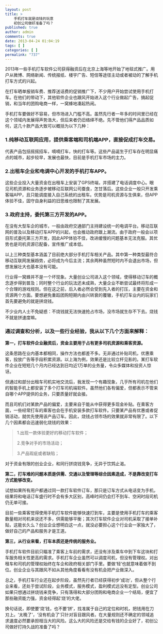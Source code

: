 ```yaml
---
layout: post
title: >
    手机打车就是烧钱的玩意
    初创公司做好准备了吗？
published: true
author: admin
comments: true
date: 2013-04-24 01:04:19
tags: [ ]
categories: [ ]
permalink: "737"
---
```

2013年一些手机打车软件公司获得融资后在北京上海等地开始了地毯式推广。用户从微博、网络新闻、传统报纸、楼宇广告、短信等途径主动或者被动的了解手机打车方式的兴起。

在打车晒单报销车费、推荐送话费的促销推广下，不少用户开始尝试使用手机打车。在他们的带动下，其他软件企业也跟风开始进入这个行业做起广告，搞起促销，和当年的团购电商一样，一窝蜂地凑起热闹。

手机打车要做好不容易，但市场进入门槛不高。虽然先行者一年多的时间里已经在这个领域内发展得声势浩大，但后来者仍旧络绎不绝。先不管他们得产品品质如何，这几十款产品大致可以概括为以下几种：

### 1.纯移动互联网应用，提供乘客端和司机端APP，直接促成打车交易。

代表产品包括摇摇招车，嘀嘀打车，快的打车等。这些产品诞生于打车存在明显痛点的城市，起步较早，发展也最快，目前是手机打车市场的主力。

### 2.出租车企业和电调中心开发的手机打车APP。

这些企业投入大量资金在出租车上安装了GPS终端，并搭建了电话调度中心。眼见司机资源和业务逐步被移动互联网公司蚕食，怎甘落后。这些企业一般只开发乘客端APP，且只能调度接入自己系统的出租车。优势是司机资源与生俱来，但APP体验不佳，固守自身利益的旧思维也限制了其发展。

### 3.政府主持，委托第三方开发的APP。

在没有大型车企的城市，一般由政府交通部门主持建设统一的电调平台。移动互联网的普及以及移动打车APP的兴起，也会推动政府跟上潮流。由于政府一般会以项目形式委托第三方开发，因此APP体验不佳，改进缓慢的问题基本无法克服。其优势也是司机资源已配备，宣传推广成本低。

以上三种类型基本涵盖了目前绝大部分手机打车相关产品。其中第一种类型最符合移动互联网发展趋势，必将成为今后主流；其余两种虽然短时内不会退出市场，但想发展壮大也基本没有可能。

行业得一窝蜂并不是一个坏现象。大量创业公司进入这个领域，使得移动订车的概念逐步得到普及；同时整个行业的玩法还未成熟，大量企业不断尝试最终将形成一个合理的游戏规则。但在这之前，后入者必然会受到先入者的打压，主要在资金和资源两个方面。要想避免重蹈团购短期内由兴转衰的覆辙，手机打车业内的玩家们首先要避免的就是拼烧钱。

不少业内人士不免疑惑：不烧钱就无法快速抢占市场，没市场就生存不下去。烧钱不就是拼速度嘛。



### 通过调查和分析，以及一些行业经验，我从以下几个方面来解释：

**第一，打车软件企业融资后，资金主要用于占有更多司机资源和乘客资源。**

这条思路在业内基本都相同，操作方法也都差不多。无非通过补贴司机，优惠乘客，投放广告等手段积累资源。以上海为例，效果还是比较立杆见影的。某打车软件企业在短短几个月内已经达到日均近1万单的业务量，令众多媒体和投资人惊讶。

但通过和部分出租车司机实地交流后，我发现一个有趣现象，几乎所有司机在他们的智能手机上都安装了多个打车司机端软件。虽然他们各有偏爱，但都表示不管来自哪个APP提供的业务，只要质量好就会接。

而且司机们对某款产品的偏爱，主要来自于能从中获得更多现金补贴。在乘客方面，一些经常打车的乘客也会在手机安装多款打车软件。只要某产品有优惠或者促销活动，就优先使用该产品订车。因此，烧钱占领市场的效果就非常有限了。以下几个因素都会迅速弱化烧钱的效果：

> 1.出现一款体验更好的移动打车软件；
> 
> 2.竞争对手的市场活动；
> 
> 3.产品瑕疵或者缺陷；

对于资金有限的创业企业，和同行拼烧钱竞争，无异于饮鸩止渴。

**第二，打车难的问题本质是供需、交通以及管理等综合因素造成，不是靠改变打车方式能够改变。**

试想如果所有用户都通过同一款打车软件订车，那只是订车方式从电话变为手机，结果将和电话订车盛行时不会有多大区别，高峰时间仍会打不到车、空闲时段司机仍无单可接。

目前一些乘客觉得使用手机打车软件能够快速打到车，主要是使用手机打车的乘客数量相对司机来说还不多，供需能够平衡；其次打车软件企业对司机采取了接单补贴，这能长久么？创业企业想明白这一点，就没必要担心这个行业会一家独大了，做好自己的产品和服务才是王道。

**第三，从行业来看，打车本质还是传统的服务业。**

手机打车软件目前只瞄准了乘客上车前的需求，还没有涉及乘车中到下车这块和打车服务相关性更高的需求。手机打车企业虽然可以调度司机，但没有管理权。对出租车和司机的管理权始终在车企和政府相关部门手里。要做‘轻’也就意味着做不到位。创业企业与其跟风不如从其他角度看看有没有机会把产业做深入。

总之，手机打车行业还在起步阶段，虽然先行者已经获得初步‘成功’，但从整个行业来看，还处于尝试阶段，业务模式，服务模式，盈利模式远没有定型。创业公司如果只想通过拼烧钱来竞争，只有落得和大部分团购和电商企业一个结局，便宜了那些融资能力强，资金经得起’烧’的大佬。

换句话说，即使要‘烧’钱，也不要‘拼’，找准属于自己的定位和时机，把钱用在刀刃上。‘太晚了’，‘没有机会了’只针对盲目跟风者。在大量规则还不确定的领域追求速度必然要承担相当大的风险。这么大的风险还是交给有钱的企业好了，初创公司做好打持久战的准备了吗？
